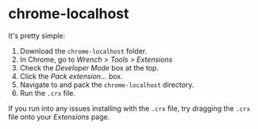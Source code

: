 chrome-localhost
================
It's pretty simple:
1. Download the `chrome-localhost` folder.
2. In Chrome, go to _Wrench > Tools > Extensions_
3. Check the _Developer Mode_ box at the top.
4. Click the _Pack extension..._ box.
5. Navigate to and pack the `chrome-localhost` directory.
6. Run the `.crx` file.

If you run into any issues installing with the `.crx` file, try dragging the `.crx` file onto your _Extensions_ page.

